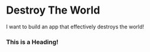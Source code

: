 # Destroy The World
I want to build an app that effectively destroys the world!
### This is a Heading!
